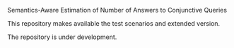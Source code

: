 Semantics-Aware Estimation of Number of Answers to Conjunctive Queries

This repository makes available the test scenarios and extended version.

The repository is under development.
